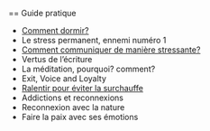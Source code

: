 == Guide pratique

- [Comment dormir?](1-comment-dormir.adoc)
- Le stress permanent, ennemi numéro 1
- [Comment communiquer de manière stressante?](2-comment-%20communiquer-de-maniere-stressante.ad)
- Vertus de l’écriture
- La méditation, pourquoi? comment?
- Exit, Voice and Loyalty
- [Ralentir pour éviter la surchauffe](3-ralentir-pour-eviter-la-surchauffe.adoc)
- Addictions et reconnexions
- Reconnexion avec la nature
- Faire la paix avec ses émotions
